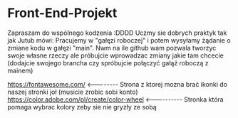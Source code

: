 # Front-End-Projekt
Zapraszam do wspólnego kodzenia :DDDD
Uczmy sie dobrych praktyk tak jak Jutub mówi:
Pracujemy w "gałęzi roboczej" i potem wysyłamy żądanie o zmiane kodu w gałęzi "main". Nwm na ile github wam pozwala tworzyc swoje własne rzeczy ale próbujcie wprowadzac zmiany jakie tam chcecie (dodajcie swojego brancha czy spróbujcie połączyć gałąź roboczą z mainem)

https://fontawesome.com/ <-------- Strona z ktorej mozna brać ikonki do naszej stronki joł (musicie zrobic sobi konto)
https://color.adobe.com/pl/create/color-wheel <---------- Stronka która pomaga wybrac kolory zeby sie nie gryzły ze sobą





